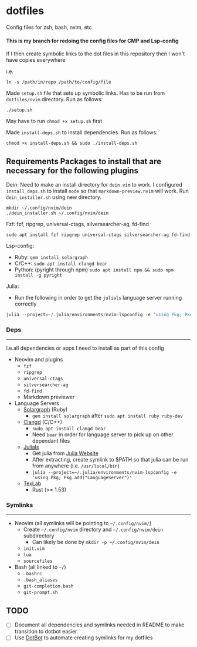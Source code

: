 # dotfiles
Config files for zsh, bash, nvim, etc

#### This is my branch for redoing the config files for CMP and Lsp-config

If I then create symbolic links to the dot files in this repository then I
won't have copies everywhere

i.e.

    ln -s /path/in/repo /path/to/config/file

Made `setup.sh` file that sets up symbolic links. Has to be run from
`dotfiles/nvim` directory. Run as follows:

    ./setup.sh

May have to run `chmod +x setup.sh` first

Made `install-deps.sh` to install dependencies. Run as follows:

    chmod +x install-deps.sh && sudo ./install-deps.sh

## Requirements Packages to install that are necessary for the following plugins

Dein:
Need to make an install directory for `dein.vim` to work. I configured `install_deps.sh` to install `node` so that `markdown-preview.nvim` will work.
Run `dein_installer.sh` using new directory.

    mkdir ~/.config/nvim/dein
    ./dein_installer.sh ~/.config/nvim/dein

Fzf: fzf, ripgrep, universal-ctags, silversearcher-ag, fd-find

    sudo apt install fzf ripgrep universal-ctags silversearcher-ag fd-find

Lsp-config:
- Ruby: `gem install solargraph`
- C/C++: `sudo apt install clangd bear`
- Python: (pyright through npm) `sudo apt install npm && sudo npm install -g
  pyright`

Julia:
- Run the following in order to get the `julials` language server running correctly

```julia
julia --project=~/.julia/environments/nvim-lspconfig -e 'using Pkg; Pkg.add("LanguageServer")'
```

### Deps
---
I.e.all dependencies or apps I need to install as part of this config
- Neovim and plugins
    - `fzf`
    - `ripgrep`
    - `universal-ctags`
    - `silversearcher-ag`
    - `fd-find`
    - Markdown previewer
- Language Servers
    - [Solargraph](https://github.com/neovim/nvim-lspconfig/blob/master/doc/server_configurations.md#solargraph) (Ruby)
        - `gem install solargraph` after `sudo apt install ruby ruby-dev`
    - [Clangd](https://github.com/neovim/nvim-lspconfig/blob/master/doc/server_configurations.md#clangd) (C/C++)
        - `sudo apt install clangd bear`
        - Need `bear` in order for language server to pick up on other dependant files
    - [Julials](https://github.com/neovim/nvim-lspconfig/blob/master/doc/server_configurations.md#julials)
        - Get julia from [Julia Website](julialang.com)
        - After extracting, create symlink to $PATH so that julia can be run from anywhere (i.e. `/usr/local/bin`)
        - `julia --project=~/.julia/environments/nvim-lspconfig -e 'using Pkg; Pkg.add("LanguageServer")'`
    - [TexLab](https://github.com/neovim/nvim-lspconfig/blob/master/doc/server_configurations.md#texlab)
        - Rust (>= 1.53)
 
 ### Symlinks
 ---
 - Neovim (all symlinks will be pointing to `~/.config/nvim/`)
    - Create `~/.config/nvim` directory and `~/.config/nvim/dein` subdirectory
        - Can likely be done by `mkdir -p ~/.config/nvim/dein`
    - `init.vim`
    - `lua`
    - `sourcefiles`
- Bash (all linked to `~/`)
    - `.bashrc`
    - `.bash_aliases`
    - `git-completion.bash`
    - `git-prompt.sh`

## TODO
- [ ] Document all dependencies and symlinks needed in README to make transition to dotbot easier
- [ ] Use [DotBot](https://github.com/anishathalye/dotbot) to automate creating symlinks for my dotfiles
